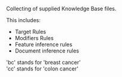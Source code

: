Collecting of supplied Knowledge Base files.

This includes:
* Target Rules
* Modifiers Rules
* Feature inference rules
* Document inference rules

'bc' stands for 'breast cancer'  
'cc' stands for 'colon cancer'
